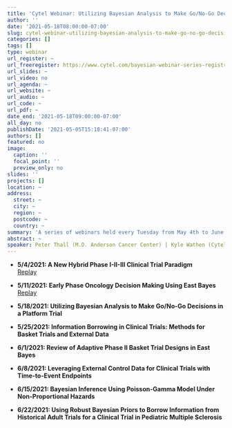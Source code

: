 ```yaml
---
title: 'Cytel Webinar: Utilizing Bayesian Analysis to Make Go/No-Go Decisions in a Platform Trial'
author: ''
date: '2021-05-18T08:00:00-07:00'
slug: cytel-webinar-utilizing-bayesian-analysis-to-make-go-no-go-decisions-in-a-platform-trial
categories: []
tags: []
type: webinar
url_register: ~
url_freeregister: https://www.cytel.com/bayesian-webinar-series-registration
url_slides: ~
url_video: no
url_agenda: ~
url_website: ~
url_audio: ~
url_code: ~
url_pdf: ~
date_end: '2021-05-18T09:00:00-07:00'
all_day: no
publishDate: '2021-05-05T15:18:41-07:00'
authors: []
featured: no
image:
  caption: ''
  focal_point: ''
  preview_only: no
slides: ''
projects: []
location: ~
address:
  street: ~
  city: ~
  region: ~
  postcode: ~
  country: ~
summary: 'A series of webinars held every Tuesday from May 4th to June 22nd, 2021 <span style="color: green;">*(replays available)*</span> '
abstract: ~
speaker: Peter Thall (M.D. Anderson Cancer Center) | Kyle Wathen (Cytel) | Rajat Mukherjee (Cytel) | Pranav Yajnik (Cytel) | Satrajit Roychoudhury (Pfizer) | Marius Thomas (Novartis) | Pantelis Vlachos (Cytel) | Alyssa Biller (Cytel) | Tianjian Zhou (Colorado State University)
---
```

<!--more-->
- **5/4/2021: A New Hybrid Phase I-II-III Clinical Trial Paradigm**  
[Replay](https://event.on24.com/eventRegistration/EventLobbyServlet?target=reg20.jsp&mode=login&eventid=3142844&sessionid=1&key=A7CFB7FFF093713391FB55CF327DC229&regTag=&V2=false&sourcepage=register)
   
- **5/11/2021: Early Phase Oncology Decision Making Using East Bayes**  
[Replay](https://event.on24.com/eventRegistration/EventLobbyServlet?target=reg20.jsp&mode=login&eventid=3160410&sessionid=1&key=60085D7BE81E0415ED79D2544918CD38&regTag=&V2=false&sourcepage=register)  

- **5/18/2021: Utilizing Bayesian Analysis to Make Go/No-Go Decisions in a Platform Trial**  

- **5/25/2021: Information Borrowing in Clinical Trials: Methods for Basket Trials and External Data**  

- **6/1/2021: Review of Adaptive Phase II Basket Trial Designs in East Bayes**  

- **6/8/2021: Leveraging External Control Data for Clinical Trials with Time-to-Event Endpoints**  

- **6/15/2021: Bayesian Inference Using Poisson-Gamma Model Under Non-Proportional Hazards**  

- **6/22/2021: Using Robust Bayesian Priors to Borrow Information from Historical Adult Trials for a Clinical Trial in Pediatric Multiple Sclerosis**  


